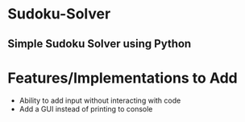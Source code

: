 # Sudoku-Solver
Simple Sudoku Solver using Python
---
# Features/Implementations to Add

- Ability to add input without interacting with code
- Add a GUI instead of printing to console
